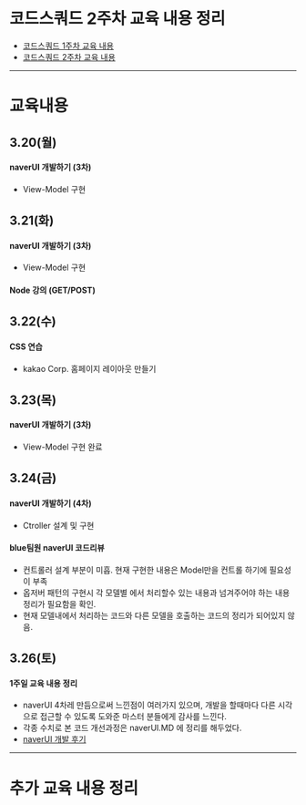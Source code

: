 # 코드스쿼드 2주차 교육 내용 정리 
  - [코드스쿼드 1주차 교육 내용](https://github.com/breakstorm/codesquad-blue/tree/master/week1-class/README.MD)
  - [코드스쿼드 2주차 교육 내용](https://github.com/breakstorm/codesquad-blue/tree/master/week2-class/README.MD)

---

# 교육내용 
## 3.20(월)
#### naverUI 개발하기 (3차)
 - View-Model 구현
 
## 3.21(화)
#### naverUI 개발하기 (3차)
- View-Model 구현 

#### Node 강의 (GET/POST)


## 3.22(수)
#### CSS 연습  
- kakao Corp. 홈페이지 레이아웃 만들기



## 3.23(목)
#### naverUI 개발하기 (3차)
- View-Model 구현 완료

## 3.24(금)
#### naverUI 개발하기 (4차)
- Ctroller 설계 및 구현 

#### blue팀원 naverUI 코드리뷰 
- 컨트롤러 설계 부분이 미흡. 현재 구현한 내용은 Model만을 컨트롤 하기에 필요성이 부족 
- 옵저버 패턴의 구현시 각 모델별 에서 처리할수 있는 내용과 넘겨주어야 하는 내용 정리가 필요함을 확인. 
- 현재 모델내에서 처리하는 코드와 다른 모델을 호출하는 코드의 정리가 되어있지 않음.

## 3.26(토)
#### 1주일 교육 내용 정리 
- naverUI 4차레 만듬으로써 느낀점이 여러가지 있으며, 개발을 할때마다 다른 시각으로 접근할 수 있도록 도와준 마스터 분들에게 감사를 느낀다. 
- 각종 수치로 본 코드 개선과정은 naverUI.MD 에 정리를 해두었다. 
- [naverUI 개발 후기](https://github.com/breakstorm/codesquad-blue/tree/master/week2-class/naverUI.MD)
 
   
---

# 추가 교육 내용 정리
